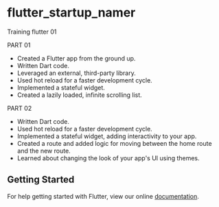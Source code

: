 # flutter_startup_namer

Training flutter 01

PART 01
* Created a Flutter app from the ground up.
* Written Dart code.
* Leveraged an external, third-party library.
* Used hot reload for a faster development cycle.
* Implemented a stateful widget.
* Created a lazily loaded, infinite scrolling list.

PART 02
* Written Dart code.
* Used hot reload for a faster development cycle.
* Implemented a stateful widget, adding interactivity to your app.
* Created a route and added logic for moving between the home route and the new route.
* Learned about changing the look of your app's UI using themes.

## Getting Started

For help getting started with Flutter, view our online
[documentation](https://flutter.io/).
